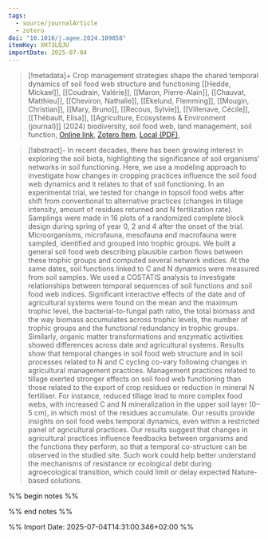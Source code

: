```yaml
---
tags:
  - source/journalArticle
  - zotero
doi: "10.1016/j.agee.2024.109058"
itemKey: XH73LQJU
importDate: 2025-07-04
---
```

>[!metadata]+
> Crop management strategies shape the shared temporal dynamics of soil food web structure and functioning
> [[Hedde, Mickael]], [[Coudrain, Valérie]], [[Maron, Pierre-Alain]], [[Chauvat, Matthieu]], [[Cheviron, Nathalie]], [[Ekelund, Flemming]], [[Mougin, Christian]], [[Mary, Bruno]], [[Recous, Sylvie]], [[Villenave, Cécile]], [[Thébault, Elisa]], 
> [[Agriculture, Ecosystems & Environment (journal)]] (2024)
> biodiversity, soil food web, land management, soil function, 
> [Online link](https://linkinghub.elsevier.com/retrieve/pii/S0167880924001762), [Zotero Item](zotero://select/library/items/XH73LQJU), [Local (PDF)](file://C:/Users/aburg/Documents/references/zotero/storage/D3CNHABG/Hedde2024_Cropmanagement.pdf), 

>[!abstract]-
>In recent decades, there has been growing interest in exploring the soil biota, highlighting the significance of soil organisms’ networks in soil functioning. Here, we use a modeling approach to investigate how changes in cropping practices influence the soil food web dynamics and it relates to that of soil functioning. In an experimental trial, we tested for change in topsoil food webs after shift from conventional to alternative practices (changes in tillage intensity, amount of residues returned and N fertilization rate). Samplings were made in 16 plots of a randomized complete block design during spring of year 0, 2 and 4 after the onset of the trial. Microorganisms, microfauna, mesofauna and macrofauna were sampled, identified and grouped into trophic groups. We built a general soil food web describing plausible carbon flows between these trophic groups and computed several network indices. At the same dates, soil functions linked to C and N dynamics were measured from soil samples. We used a COSTATIS analysis to investigate relationships between temporal sequences of soil functions and soil food web indices. Significant interactive effects of the date and of agricultural systems were found on the mean and the maximum trophic level, the bacterial-to-fungal path ratio, the total biomass and the way biomass accumulates across trophic levels, the number of trophic groups and the functional redundancy in trophic groups. Similarly, organic matter transformations and enzymatic activities showed differences across date and agricultural systems. Results show that temporal changes in soil food web structure and in soil processes related to N and C cycling co-vary following changes in agricultural management practices. Management practices related to tillage exerted stronger effects on soil food web functioning than those related to the export of crop residues or reduction in mineral N fertiliser. For instance, reduced tillage lead to more complex food webs, with increased C and N mineralization in the upper soil layer (0–5 cm), in which most of the residues accumulate. Our results provide insights on soil food webs temporal dynamics, even within a restricted panel of agricultural practices. Our results suggest that changes in agricultural practices influence feedbacks between organisms and the functions they perform, so that a temporal co-structure can be observed in the studied site. Such work could help better understand the mechanisms of resistance or ecological debt during agroecological transition, which could limit or delay expected Nature-based solutions.

%% begin notes %%

%% end notes %%

%% Import Date: 2025-07-04T14:31:00.346+02:00 %%
